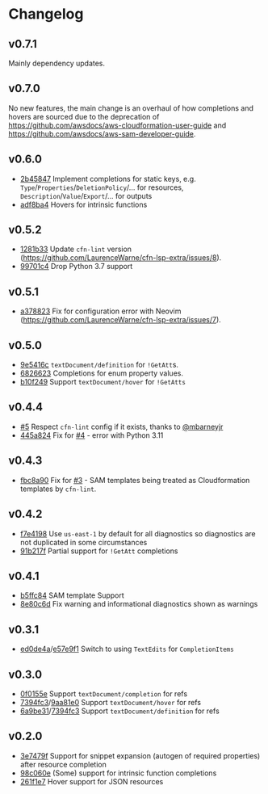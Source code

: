 # Changelog

## v0.7.1
Mainly dependency updates.

## v0.7.0
No new features, the main change is an overhaul of how completions and hovers are sourced due to the deprecation of https://github.com/awsdocs/aws-cloudformation-user-guide and https://github.com/awsdocs/aws-sam-developer-guide.

## v0.6.0
- [2b45847](https://github.com/LaurenceWarne/cfn-lsp-extra/commit/2b4584776dba08d47e3f6f9bef410fecd0a00ac8) Implement completions for static keys, e.g. `Type`/`Properties`/`DeletionPolicy`/... for resources, `Description`/`Value`/`Export`/... for outputs
- [adf8ba4](https://github.com/LaurenceWarne/cfn-lsp-extra/commit/adf8ba426fd900849b72c9245195f4f71cc780b0) Hovers for intrinsic functions

## v0.5.2
- [1281b33](https://github.com/LaurenceWarne/cfn-lsp-extra/commit/d2f386c6adfb4f81138ca7e977b272870754c3bb) Update `cfn-lint` version (https://github.com/LaurenceWarne/cfn-lsp-extra/issues/8).
- [99701c4](https://github.com/LaurenceWarne/cfn-lsp-extra/commit/99701c42fa297bbd9456e6012bb0338a3cd5383b) Drop Python 3.7 support

## v0.5.1
- [a378823](https://github.com/LaurenceWarne/cfn-lsp-extra/commit/a378823c127b76abbf81bcf3d8ca6bfe5bf01fef) Fix for configuration error with Neovim (https://github.com/LaurenceWarne/cfn-lsp-extra/issues/7).

## v0.5.0
- [9e5416c](https://github.com/LaurenceWarne/cfn-lsp-extra/commit/9e5416cb282547d0bb428e525b80619286c74c98) `textDocument/definition` for `!GetAtt`s.
- [6826623](https://github.com/LaurenceWarne/cfn-lsp-extra/commit/682662354d52252716b3cba943fb77b527039a39) Completions for enum property values.
- [b10f249](https://github.com/LaurenceWarne/cfn-lsp-extra/commit/b10f249a72e49b0b240c21f11a63a440ba58be44) Support `textDocument/hover` for `!GetAtts`

## v0.4.4
- [#5](https://github.com/LaurenceWarne/cfn-lsp-extra/pull/5) Respect `cfn-lint` config if it exists, thanks to [@mbarneyjr](https://github.com/mbarneyjr)
- [445a824](https://github.com/LaurenceWarne/cfn-lsp-extra/commit/445a8248cd03b87c5292a361a6b17fc446cb797c) Fix for [#4](https://github.com/LaurenceWarne/cfn-lsp-extra/issues/4) - error with Python 3.11

## v0.4.3
- [fbc8a90](https://github.com/LaurenceWarne/cfn-lsp-extra/commit/fbc8a906621bf7dfd2a52f3f8df1519f24c779a0) Fix for [#3](https://github.com/LaurenceWarne/cfn-lsp-extra/issues/3) - SAM templates being treated as Cloudformation templates by `cfn-lint`.

## v0.4.2
- [f7e4198](https://github.com/LaurenceWarne/cfn-lsp-extra/commit/f7e4198044b5c23601a1cb33cfa3ab4afe27be05) Use `us-east-1` by default for all diagnostics so diagnostics are not duplicated in some circumstances
- [91b217f](https://github.com/LaurenceWarne/cfn-lsp-extra/commit/91b217ffdbf8a3afd7411510e7f6e55f371fb395) Partial support for `!GetAtt` completions

## v0.4.1
- [b5ffc84](https://github.com/LaurenceWarne/cfn-lsp-extra/commit/b5ffc8411eb258bfa051b026070e59c7b2092cc3) SAM template Support
- [8e80c6d](https://github.com/LaurenceWarne/cfn-lsp-extra/commit/8e80c6daa0aaf41e717b3619c01c14c62138a194) Fix warning and informational diagnostics shown as warnings

## v0.3.1
- [ed0de4a](https://github.com/LaurenceWarne/cfn-lsp-extra/commit/ed0de4a73be454c382786e0af744d5f3262a9de2)/[e57e9f1](https://github.com/LaurenceWarne/cfn-lsp-extra/commit/ed0de4a73be454c382786e0af744d5f3262a9de2) Switch to using `TextEdits` for `CompletionItems`

## v0.3.0
- [0f0155e](https://github.com/LaurenceWarne/cfn-lsp-extra/commit/0f0155ed9f7867ab18260722e983314590bf9a2c) Support `textDocument/completion` for refs
- [7394fc3](https://github.com/LaurenceWarne/cfn-lsp-extra/commit/7394fc399fa85b7baf431644184e98cb4739dac6)/[9aa81e0](https://github.com/LaurenceWarne/cfn-lsp-extra/commit/9aa81e07ce24a3e3781cda5aef66ad22339fe177) Support `textDocument/hover` for refs
- [6a9be31](https://github.com/LaurenceWarne/cfn-lsp-extra/commit/6a9be317f7594b623c03b272012c52917c1efbe3)/[7394fc3](https://github.com/LaurenceWarne/cfn-lsp-extra/commit/7394fc399fa85b7baf431644184e98cb4739dac6) Support `textDocument/definition` for refs

## v0.2.0
- [3e7479f](https://github.com/LaurenceWarne/cfn-lsp-extra/commit/3e7479fbd0b447bdba6422afff6ddb53e4bb74b4) Support for snippet expansion (autogen of required properties) after resource completion 
- [98c060e](https://github.com/LaurenceWarne/cfn-lsp-extra/commit/98c060e12381dfd28da912c32f0cf5ba74a813c2) (Some) support for intrinsic function completions
- [261f1e7](https://github.com/LaurenceWarne/cfn-lsp-extra/commit/261f1e7018f854d14eb91b95b11eae83dc9b63d8) Hover support for JSON resources
